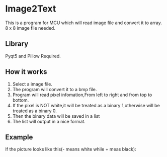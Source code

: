 # Image2Text

This is a program for MCU which will read image file and convert it to array.  
8 x 8 image file needed.  

## Library
Pyqt5 and Pillow Required.  
## How it works
1) Select a image file.
2) The program will convert it to a bmp file.
3) Program will read pixel infomation,From left to right and from top to bottom.
4) If the pixel is NOT white,it will be treated as a binary 1,otherwise will be treated as a binary 0.  
5) Then the binary data will be saved in a list
6) The list will output in a nice format.
## Example
If the picture looks like this(- means white while + meas black):  
